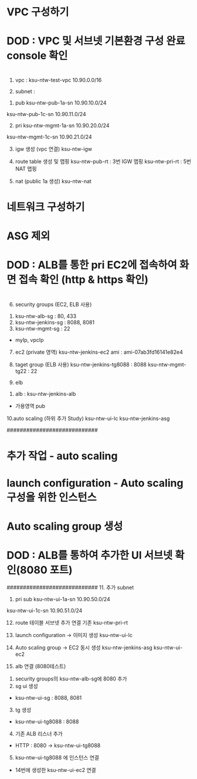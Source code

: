 # ###########################
# VPC 구성하기
# DOD : VPC 및 서브넷 기본환경 구성 완료 console 확인
# ###########################
1. vpc :
ksu-ntw-test-vpc
10.90.0.0/16

2. subnet :
1) pub
ksu-ntw-pub-1a-sn
10.90.10.0/24

ksu-ntw-pub-1c-sn
10.90.11.0/24

2) pri
ksu-ntw-mgmt-1a-sn
10.90.20.0/24

ksu-ntw-mgmt-1c-sn
10.90.21.0/24

3. igw 생성 (vpc 연결)
ksu-ntw-igw


4. route table 생성 및 맵핑
ksu-ntw-pub-rt : 3번 IGW 맵핑
ksu-ntw-pri-rt : 5번 NAT 맵핑

5. nat (public 1a 생성)
ksu-ntw-nat

# ###########################
# 네트워크 구성하기
# ASG 제외
# DOD : ALB를 통한 pri EC2에 접속하여 화면 접속 확인 (http & https 확인)
# ###########################

6. security groups (EC2, ELB 사용)
1) ksu-ntw-alb-sg : 80, 433
2) ksu-ntw-jenkins-sg : 8088, 8081
3) ksu-ntw-mgmt-sg : 22
 - myIp, vpcIp

7. ec2 (private 영역)
ksu-ntw-jenkins-ec2
ami : ami-07ab3fd16141e82e4

8. taget group (ELB 사용)
ksu-ntw-jenkins-tg8088 : 8088
ksu-ntw-mgmt-tg22 : 22

9. elb
1) alb : ksu-ntw-jenkins-alb
 - 가용영역 pub

10.auto scaling (하위 추가 Study)
ksu-ntw-ui-lc
ksu-ntw-jenkins-asg

############################
# 추가 작업 - auto scaling
# launch configuration - Auto scaling 구성을 위한 인스턴스
# Auto scaling group 생성
# DOD : ALB를 통하여 추가한 UI 서브넷 확인(8080 포트)
############################
11. 추가 subnet
1) pri sub
ksu-ntw-ui-1a-sn
10.90.50.0/24

ksu-ntw-ui-1c-sn
10.90.51.0/24

12. route 테이블 서브넷 추가 연결
기존 ksu-ntw-pri-rt

13. launch configuration -> 이미지 생성
ksu-ntw-ui-lc

14. Auto scaling group -> EC2 동시 생성
ksu-ntw-jenkins-asg
ksu-ntw-ui-ec2

15. alb 연결 (8080테스트)
1) security groups의 ksu-ntw-alb-sg에 8080 추가
2) sg ui 생성
 - ksu-ntw-ui-sg : 8088, 8081
3) tg 생성
 - ksu-ntw-ui-tg8088 : 8088
4) 기존 ALB 리스너 추가
 - HTTP : 8080 -> ksu-ntw-ui-tg8088

5) ksu-ntw-ui-tg8088 에 인스턴스 연결
 - 14번에 생성한 ksu-ntw-ui-ec2 연결
